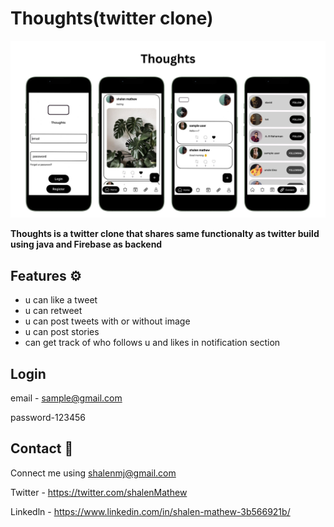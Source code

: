 # Thoughts(twitter clone)

![App Screenshot](https://github.com/shalenMathew/Twitter-Clone-App/blob/master/Pics/banner.png)

**Thoughts is a twitter clone that shares same functionalty as twitter build using java and Firebase as backend**

## Features ⚙️
- u can like a tweet
- u can retweet
- u can post tweets with or without image
- u can post stories
- can get track of who follows u and likes in notification section

## Login
email - sample@gmail.com

password-123456

## Contact 📧
Connect me using shalenmj@gmail.com

Twitter - https://twitter.com/shalenMathew

Linkedln - https://www.linkedin.com/in/shalen-mathew-3b566921b/






